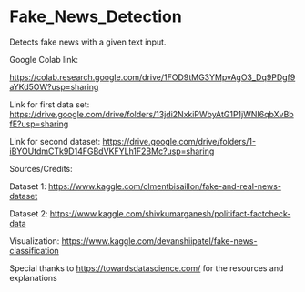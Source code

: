 # Fake_News_Detection
Detects fake news with a given text input.

Google Colab link:

https://colab.research.google.com/drive/1FOD9tMG3YMpvAgO3_Dq9PDgf9aYKd5OW?usp=sharing

Link for first data set:
https://drive.google.com/drive/folders/13jdi2NxkiPWbyAtG1P1jWNI6qbXvBbfE?usp=sharing

Link for second dataset:
https://drive.google.com/drive/folders/1-iBYOUtdmCTk9D14FGBdVKFYLh1F2BMc?usp=sharing


Sources/Credits:

Dataset 1: https://www.kaggle.com/clmentbisaillon/fake-and-real-news-dataset

Dataset 2: https://www.kaggle.com/shivkumarganesh/politifact-factcheck-data

Visualization: https://www.kaggle.com/devanshiipatel/fake-news-classification

Special thanks to https://towardsdatascience.com/ for the resources and explanations
